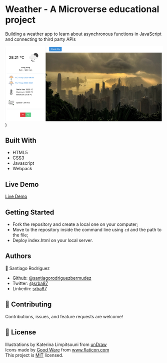 # Weather - A Microverse educational project

Building a weather app to learn about asynchronous functions in JavaScript and connecting to third party APIs

![screenshot](./src/assets/images/screenshot.png))

## Built With

-   HTML5
-   CSS3
-   Javascript
-   Webpack

## Live Demo

[Live Demo](https://rawcdn.githack.com/santiagorodriguezbermudez/weather/69a05cba69bbadab634d603c05b450f54afcc7c1/dist/index.html)

## Getting Started

- Fork the repository and create a local one on your computer;
- Move to the repository inside the command line using `cd` and the path to the file;
- Deploy index.html on your local server. 

## Authors

👤 Santiago Rodriguez
- Github: [@santiagorodriguezbermudez](https://github.com/santiagorodriguezbermudez)
- Twitter: [@srba87](https://twitter.com/srba87)
- Linkedin: [srba87](https://linkedin.com/in/srba)

## 🤝 Contributing

Contributions, issues, and feature requests are welcome!

## 📝 License

Illustrations by Katerina Limpitsouni from [unDraw](https://undraw.co/)<br>
Icons made by <a href="https://www.flaticon.com/authors/good-ware" title="Good Ware">Good Ware</a> from <a href="https://www.flaticon.com/" title="Flaticon"> www.flaticon.com</a><br>
This project is [MIT](LICENSE) licensed.